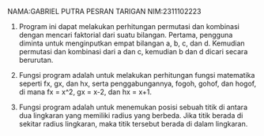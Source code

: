 NAMA:GABRIEL PUTRA PESRAN TARIGAN
NIM:2311102223
1. Program ini dapat melakukan perhitungan permutasi dan kombinasi dengan mencari faktorial dari suatu bilangan. Pertama, pengguna diminta untuk menginputkan empat bilangan a, b, c, dan d. Kemudian permutasi dan kombinasi dari a dan c, kemudian b dan d dicari secara berurutan.

2. Fungsi program adalah untuk melakukan perhitungan fungsi matematika seperti fx, gx, dan hx, serta penggabungannya, fogoh, gohof, dan hogof, di mana fx = x^2, gx = x-2, dan hx = x+1.

3. Fungsi program adalah untuk menemukan posisi sebuah titik di antara dua lingkaran yang memiliki radius yang berbeda. Jika titik berada di sekitar radius lingkaran, maka titik tersebut berada di dalam lingkaran.
